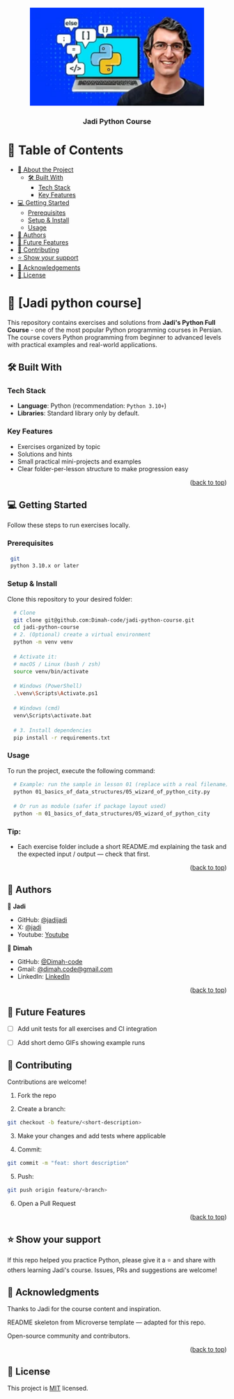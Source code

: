 <a name="readme-top"></a>

<div align="center">
  <img src="assets/jadi-python-course-in-maktabkhooneh-photo.jpeg" alt="logo" width="400"  height="auto" >
  <br/>

  <h3><b>Jadi Python Course</b></h3>

</div>

# 📗 Table of Contents

- [📖 About the Project](#about-project)
  - [🛠 Built With](#built-with)
    - [Tech Stack](#tech-stack)
    - [Key Features](#key-features)
- [💻 Getting Started](#getting-started)
  - [Prerequisites](#prerequisites)
  - [Setup & Install](#setup)
  - [Usage](#usage)
- [👥 Authors](#authors)
- [🔭 Future Features](#future-features)
- [🤝 Contributing](#contributing)
- [⭐️ Show your support](#support)
- [🙏 Acknowledgements](#acknowledgements)
- [📝 License](#license)

<!-- PROJECT DESCRIPTION -->

# 📖 [Jadi python course] <a name="about-project"></a>

This repository contains exercises and solutions from **Jadi's Python Full Course** - one of the most popular Python programming courses in Persian. The course covers Python programming from beginner to advanced levels with practical examples and real-world applications.

## 🛠 Built With <a name="built-with"></a>

### Tech Stack <a name="tech-stack"></a>

- **Language**: Python (recommendation: `Python 3.10+`)
- **Libraries**: Standard library only by default.

<!-- Features -->

### Key Features <a name="key-features"></a>

- Exercises organized by topic
- Solutions and hints
- Small practical mini-projects and examples
- Clear folder-per-lesson structure to make progression easy

<p align="right">(<a href="#readme-top">back to top</a>)</p>

<!-- GETTING STARTED -->

## 💻 Getting Started <a name="getting-started"></a>

Follow these steps to run exercises locally.

### Prerequisites

```sh
 git
 python 3.10.x or later
```

### Setup & Install

Clone this repository to your desired folder:

```sh
  # Clone
  git clone git@github.com:Dimah-code/jadi-python-course.git
  cd jadi-python-course
  # 2. (Optional) create a virtual environment
  python -m venv venv

  # Activate it:
  # macOS / Linux (bash / zsh)
  source venv/bin/activate

  # Windows (PowerShell)
  .\venv\Scripts\Activate.ps1

  # Windows (cmd)
  venv\Scripts\activate.bat

  # 3. Install dependencies
  pip install -r requirements.txt
```

### Usage

To run the project, execute the following command:
```sh
  # Example: run the sample in lesson 01 (replace with a real filename)
  python 01_basics_of_data_structures/05_wizard_of_python_city.py

  # Or run as module (safer if package layout used)
  python -m 01_basics_of_data_structures/05_wizard_of_python_city
```

### Tip:
- Each exercise folder include a short README.md explaining the task and the expected input / output — check that first.

<p align="right">(<a href="#readme-top">back to top</a>)</p>

<!-- AUTHORS -->

## 👥 Authors <a name="authors"></a>

👤 **Jadi**

- GitHub: [@jadijadi](https://github.com/jadijadi)
- X: [@jadi](https://twitter.com/jadi)
- Youtube: [Youtube](https://youtube.com/geekingjadi)


👤 **Dimah**

- GitHub: [@Dimah-code](https://github.com/Dimah-code)
- Gmail: [@dimah.code@gmail.com](dimah.code@gmail.com)
- LinkedIn: [LinkedIn](in/hamidreza-ghareghani-b68b712b9)

<p align="right">(<a href="#readme-top">back to top</a>)</p>

<!-- FUTURE FEATURES -->

## 🔭 Future Features <a name="future-features"></a>

- [ ] Add unit tests for all exercises and CI integration
- [ ] Add short demo GIFs showing example runs


<!-- CONTRIBUTING -->

## 🤝 Contributing <a name="contributing"></a>

Contributions are welcome!

1. Fork the repo

2. Create a branch: 
```sh
git checkout -b feature/<short-description>
```

3. Make your changes and add tests where applicable

4. Commit:
```sh
git commit -m "feat: short description"
```

5. Push: 
```sh
git push origin feature/<branch>
```

6. Open a Pull Request

<p align="right">(<a href="#readme-top">back to top</a>)</p>

<!-- SUPPORT -->

## ⭐️ Show your support <a name="support"></a>

If this repo helped you practice Python, please give it a ⭐ and share with others learning Jadi's course. Issues, PRs and suggestions are welcome!

<!-- ACKNOWLEDGEMENTS -->

## 🙏 Acknowledgments <a name="acknowledgements"></a>

Thanks to Jadi for the course content and inspiration.

README skeleton from Microverse template — adapted for this repo.

Open-source community and contributors.

<p align="right">(<a href="#readme-top">back to top</a>)</p>

## 📝 License <a name="license"></a>

This project is [MIT](/LICENSE.md) licensed.

</div>
